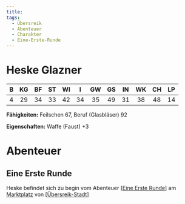 ```yaml
---
title:
tags:
  - Übersreik
  - Abenteuer
  - Charakter
  - Eine-Erste-Runde
---
```


# Heske Glazner
 


|   B   |  KG   |  BF   |  ST   |  WI   |   I   |  GW   |  GS   |  IN   |  WK   |  CH   |  LP   |
| :---: | :---: | :---: | :---: | :---: | :---: | :---: | :---: | :---: | :---: | :---: | :---: |
|   4   |  29   |  34   |  33   |  42   |  34   |  35   |  49   |  31   |  38   |  48   |  14   |

**Fähigkeiten:** Feilschen 67, Beruf (Glasbläser) 92

**Eigenschaften:** Waffe (Faust) +3

# Abenteuer

## Eine Erste Runde
Heske befindet sich zu begin vom Abenteuer [[Eine Erste Runde]] am [Marktplatz](../Orte/Übersreik-Stadt/#marktplatz) von [[Übersreik-Stadt]]

[//begin]: # "Autogenerated link references for markdown compatibility"
[Eine Erste Runde]: <../Abenteuer/Eine Erste Runde.md> "Eine Erste Runde"
[Übersreik-Stadt]: ../Orte/Übersreik-Stadt.md "Übersreik (Stadt)"
[//end]: # "Autogenerated link references"